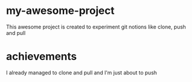 # my-awesome-project

This awesome project is created to experiment git notions like clone, push and pull

# achievements

I already managed to clone and pull and I'm just about to push
